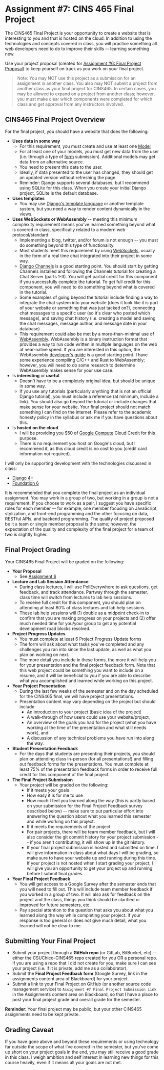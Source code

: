 # Assignment #7: CINS 465 Final Project

The CINS465 Final Project is your opportunity to create a website that is interesting to you and that is hosted on the cloud. In addition to using the technologies and concepts covered in class, you will practice something all web developers need to do to improve their skills -- learning something new.<br>

Use your project proposal (created for [Assignment #6: Final Project Proposal](assignment6.md)) to keep yourself on track as you work on your final project.

> Note: You may NOT use this project as a submission for an assignment in another class. You also may NOT submit a project from another class as your final project for CINS465. In certain cases, you may be allowed to expand on a project from another class; however, you must make clear which components were completed for which class and get approval from any instructors involved.

## CINS465 Final Project Overview

For the final project, you should have a website that does the following:

* **Uses data in some way**
    * For this requirement, you must create and use at least one [Model](https://docs.djangoproject.com/en/4.1/topics/db/models/)
    * For at least one of your models, you must get new data from the user (i.e. through a type of [form](https://docs.djangoproject.com/en/4.1/topics/forms/) submission). Additional models may get data from an alternative source.
    * You need to present this data to the user.
    * Ideally, if data presented to the user has changed, they should get an updated version without refreshing the page.
    * Reminder: Django supports several databases, but I recommend using SQLite for this class. When you create your initial Django project, SQLite is the default database.
* **Uses templates**
    * You may use [Django's template language](https://docs.djangoproject.com/en/4.1/topics/templates/) or another template system, but you need a way to render content dynamically in the views.
* **Uses WebSockets or WebAssembly** -- meeting this minimum complexity requirement means you've learned something beyond what is covered in class, specifically related to a modern web protocol/standard
    * Implementing a blog, twitter, and/or forum is not enough -- you must do something beyond this type of functionality.
    * Most students meet this requirement by using [WebSockets](https://developer.mozilla.org/en-US/docs/Web/API/WebSockets_API), usually in the form of a real time chat integrated into their project in some way.
    * [Django Channels](https://channels.readthedocs.io/en/stable/) is a good starting point. You should start by getting Channels installed and following the Channels tutorial for creating a Chat Server (parts 1-3). You will get partial credit for this component if you successfully complete the tutorial. To get full credit for this component, you will need to do something beyond what is covered in the tutorial.
    * Some examples of going beyond the tutorial include finding a way to integrate the chat system into your website (does it look like it is part of your website or something that was just tacked on?), connecting chat messages to a specific user (so it's clear who posted which message), and saving chat history (i.e. creating a model and saving the chat messages, message author, and message date in your database)
    * This requirement could also be met by a more-than-minimal use of [WebAssembly](https://webassembly.org/). WebAssembly is a binary instruction format that provides a way to run code written in multiple languages on the web at near-native speed. If you are interested in this option, the WebAssembly [developer's guide](https://webassembly.org/getting-started/developers-guide/) is a good starting point. I have some experience compiling C/C++ and Rust to WebAssembly; however, you will need to do some research to determine WebAssembly makes sense for your use case.
* Is **interesting** or **useful**.
    * Doesn't have to be a completely original idea, but should be unique in some way.
    * If you use any tutorials (particularly anything that is not an official Django tutorial), you must include a reference (at minimum, include a link). You should also go beyond the tutorial or include changes that make sense for your website. Your final project should not match something I can find on the internet. Please refer to the academic honesty policy in the syllabus or ask me if you have questions about this.
* Is **hosted on the cloud**.
    * I will be providing you $50 of [Google Compute](https://cloud.google.com/compute) Cloud Credit for this purpose.
    * There is no requirement you host on Google's cloud, but I recommend it, as this cloud credit is no cost to you (credit card information not required).

I will only be supporting development with the technologies discussed in class:

* [Django 4+](https://www.djangoproject.com/)
* [Foundation 6](https://get.foundation/sites/docs/)

It is recommended that you complete the final project as an individual assignment. You may work in a group of two, but working in a group is not a requirement. If you choose to work as a pair, I suggest you have specific roles for each member -- for example, one member focusing on JavaScript, stylization, and front-end programming and the other focusing on data, RESTful APIs, and backend programming. The quality of project proposed be it a team or single member proposal is the same; however, the expectation of the quality and complexity of the final project for a team of two is slightly higher.

## Final Project Grading

Your CINS465 Final Project will be graded on the following:

* **Your Proposal**
    * See [Assignment 6](assignment6.md)
* **Lecture and Lab Session Attendance**
    * During class lectures, I will use PollEverywhere to ask questions, get feedback, and track attendance. Partway through the semester, class time will switch from lectures to lab help sessions.
    * To receive full credit for this component, you should plan on attending at least 80% of class lectures and lab help sessions.
    * These lab help sessions will (1) double as a midpoint check-in to confirm that you are making progress on your projects and (2) offer much needed time for you/your group to get any potential development road blocks resolved.
* **Project Progress Updates**
    * You must complete at least 6 Project Progress Update forms
    * The form will ask about what tasks you've completed and any challenges you ran into since the last update, as well as what you plan on working on next.
    * The more detail you include in these forms, the more it will help you for your presentation and the final project feedback form. Note that this web project could be something you want to include on a resume, and it will be beneficial to you if you are able to describe what you accomplished and learned while working on this project.
* **Your Project Presentation**
    * During the last few weeks of the semester and on the day scheduled for the CINS465 final, we will have project presentations.
    * Presentation content may vary depending on the project but should include:
        * An introduction to your project (basic idea of the project)
        * A walk-through of how users could use your website/project,
        * An overview of the goals you had for the project (what you have working at the time of the presentation and what still needs work), and
        * A discussion of any technical problems you have run into along the way.
* **Student Presentation Feedback**
    * For the days that students are presenting their projects, you should plan on attending class in-person (for all presentations!) and filling out feedback forms for the presentations. You must complete at least 75% of the presentation feedback forms in order to receive full credit for this component of the final project.
* **The Final Project Submission**
    * Your project will be graded on the following:
        * If it meets your goals
        * How easy it is for me to use
        * How much I feel you learned along the way (this is partly based on your submission for the Final Project Feedback survey described below) -- make sure to put particular effort into answering the question about what you learned this semester and while working on this project.
        * If it meets the requirements of the project
        * For pair projects, there will be team member feedback, but I will also consider the git commit history for your project submission -- if you aren't contributing, it will show up in the git history.
        * If your final project submission is hosted and submitted on time. I will give information in class about what days I will be grading, so make sure to have your website up and running during this time. If your project is not hosted when I start grading your project, I will give you an opportunity to get your project up and running before I submit final grades.
* **Your Final Project Feedback**
    * You will get access to a Google Survey after the semester ends that you will need to fill out. This will include team member feedback if you worked in a group of two. It will also ask for feedback on the project and the class, things you think should be clarified or improved for future semesters, etc.
    * Pay special attention to the question that asks you about what you learned along the way while completing your project. If your response is too general or does not give much detail, what you learned will not be clear to me.

## Submitting Your Final Project

* Submit your project through a **GitHub repo** (or GitLab, BitBucket, etc) -- either the CSUChico-CINS465 repo created for you OR a personal repo. If you are using a repo that I did not create for you, make sure I can see your project (i.e. if it is private, add me as a collaborator).
* Submit the **Final Project Feedback form** (Google Survey, link in the assignments content area of Blackboard) for your project.
* Submit a link to your Final Project on GitHub (or another source code management service) to `Assignment #7 Final Project Submission Link` in the Assignments content area on Blackboard, so that I have a place to post your final project grade and overall grade for the semester.

**Reminder**: Your final project may be public, but your other CINS465 assignments need to be kept private.

## Grading Caveat

If you have gone above and beyond these requirements or using technology far outside the scope of what I've covered in the semester, but you've come up short on your project goals in the end, you may still receive a good grade in this class. I weigh ambition and self interest in learning new things for this course heavily, even if it means all your goals are not met.
